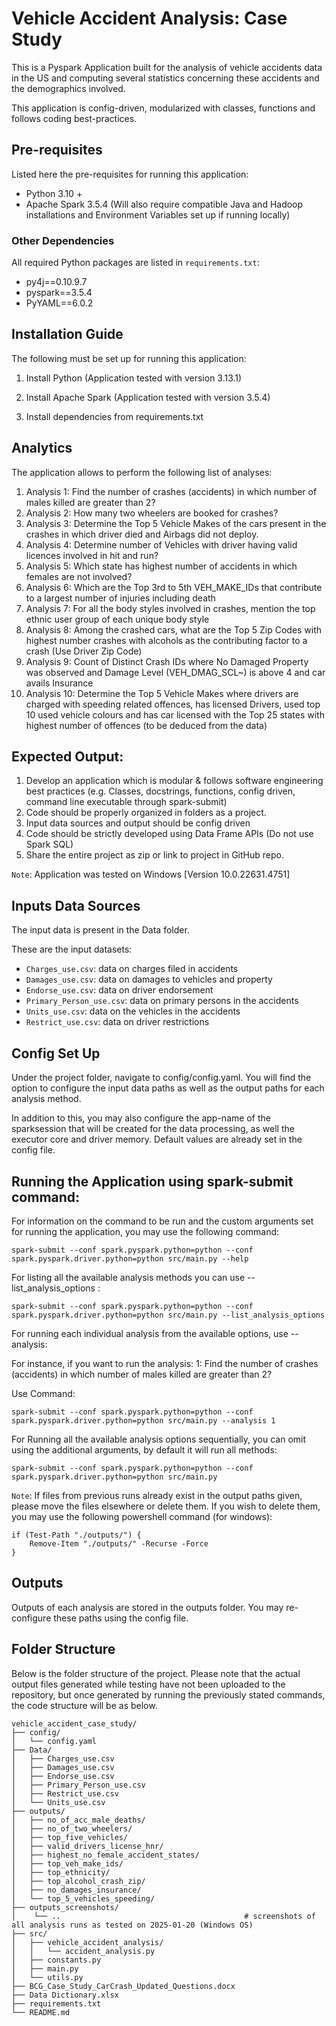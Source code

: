 # Vehicle Accident Analysis: Case Study

This is a Pyspark Application built for the analysis of vehicle accidents data in the US and computing several statistics concerning these accidents and the demographics involved.

This application is config-driven, modularized with classes, functions and follows coding best-practices. 

## Pre-requisites
Listed here the pre-requisites for running this application:

- Python 3.10 +
- Apache Spark 3.5.4 (Will also require compatible Java and Hadoop installations and Environment Variables set up if running locally)

### Other Dependencies
All required Python packages are listed in `requirements.txt`:

- py4j==0.10.9.7
- pyspark==3.5.4
- PyYAML==6.0.2


## Installation Guide
The following must be set up for running this application:

1. Install Python (Application tested with version 3.13.1)

2. Install Apache Spark (Application tested with version 3.5.4)

3. Install dependencies from requirements.txt



## Analytics

The application allows to perform the following list of analyses: 	

1. Analysis 1: Find the number of crashes (accidents) in which number of males killed are greater than 2?
2. Analysis 2: How many two wheelers are booked for crashes? 
3. Analysis 3: Determine the Top 5 Vehicle Makes of the cars present in the crashes in which driver died and Airbags did not deploy.
4. Analysis 4: Determine number of Vehicles with driver having valid licences involved in hit and run? 
5. Analysis 5: Which state has highest number of accidents in which females are not involved? 
6. Analysis 6: Which are the Top 3rd to 5th VEH_MAKE_IDs that contribute to a largest number of injuries including death
7. Analysis 7: For all the body styles involved in crashes, mention the top ethnic user group of each unique body style  
8. Analysis 8: Among the crashed cars, what are the Top 5 Zip Codes with highest number crashes with alcohols as the contributing factor to a crash (Use Driver Zip Code)
9. Analysis 9: Count of Distinct Crash IDs where No Damaged Property was observed and Damage Level (VEH_DMAG_SCL~) is above 4 and car avails Insurance
10. Analysis 10: Determine the Top 5 Vehicle Makes where drivers are charged with speeding related offences, has licensed Drivers, used top 10 used vehicle colours and has car licensed with the Top 25 states with highest number of offences (to be deduced from the data)

## Expected Output:
1.	Develop an application which is modular & follows software engineering best practices (e.g. Classes, docstrings, functions, config driven, command line executable through spark-submit)
2.	Code should be properly organized in folders as a project.
3.	Input data sources and output should be config driven
4.	Code should be strictly developed using Data Frame APIs (Do not use Spark SQL)
5.	Share the entire project as zip or link to project in GitHub repo.


`Note`: Application was tested on Windows [Version 10.0.22631.4751]

## Inputs Data Sources

The input data is present in the Data folder.

These are the input datasets:
- `Charges_use.csv`: data on charges filed in accidents
- `Damages_use.csv`: data on damages to vehicles and property
- `Endorse_use.csv`: data on driver endorsement 
- `Primary_Person_use.csv`: data on primary persons in the accidents
- `Units_use.csv`: data on the vehicles in the accidents
- `Restrict_use.csv`: data on driver restrictions

## Config Set Up

Under the project folder, navigate to config/config.yaml.
You will find the option to configure the input data paths as well as the output paths for each analysis method.

In addition to this, you may also configure the app-name of the sparksession that will be created for the data processing, as well the executor core and driver memory. Default values are already set in the config file.


## Running the Application using spark-submit command:

For information on the command to be run and the custom arguments set for running the application, you may use the following command:

`spark-submit --conf spark.pyspark.python=python --conf spark.pyspark.driver.python=python src/main.py --help`

For listing all the available analysis methods you can use --list_analysis_options :

`spark-submit --conf spark.pyspark.python=python --conf spark.pyspark.driver.python=python src/main.py --list_analysis_options`

For running each individual analysis from the available options, use --analysis:

For instance, if you want to run the analysis:
1: Find the number of crashes (accidents) in which number of males killed are greater than 2?

Use Command:

`spark-submit --conf spark.pyspark.python=python --conf spark.pyspark.driver.python=python src/main.py --analysis 1`

For Running all the available analysis options sequentially, you can omit using the additional arguments, by default it will run all methods:

`spark-submit --conf spark.pyspark.python=python --conf spark.pyspark.driver.python=python src/main.py`

`Note`: If files from previous runs already exist in the output paths given, please move the files elsewhere or delete them.
If you wish to delete them, you may use the following powershell command (for windows):
```
if (Test-Path "./outputs/") {
    Remove-Item "./outputs/" -Recurse -Force
}
```

## Outputs

Outputs of each analysis are stored in the outputs folder. You may re-configure these paths using the config file.

## Folder Structure
Below is the folder structure of the project. Please note that the actual output files generated while testing have not been uploaded to the repository, but once generated by running the previously stated commands, the code structure will be as below.

```
vehicle_accident_case_study/
├── config/
│   └── config.yaml
├── Data/                           
│   ├── Charges_use.csv            
│   ├── Damages_use.csv            
│   ├── Endorse_use.csv            
│   ├── Primary_Person_use.csv     
│   ├── Restrict_use.csv           
│   └── Units_use.csv   
├── outputs/
│   ├── no_of_acc_male_deaths/                        
│   ├── no_of_two_wheelers/                        
│   ├── top_five_vehicles/                        
│   ├── valid_drivers_license_hnr/                        
│   ├── highest_no_female_accident_states/                        
│   ├── top_veh_make_ids/                       
│   ├── top_ethnicity/                        
│   ├── top_alcohol_crash_zip/                       
│   ├── no_damages_insurance/                      
│   └── top_5_vehicles_speeding/ 
├── outputs_screenshots/
│    └── ..                                         # screenshots of all analysis runs as tested on 2025-01-20 (Windows OS)
├── src/
│   ├── vehicle_accident_analysis/
│   │   └── accident_analysis.py
│   ├── constants.py
│   ├── main.py
│   └── utils.py
├── BCG_Case_Study_CarCrash_Updated_Questions.docx
├── Data Dictionary.xlsx
├── requirements.txt
└── README.md


```

